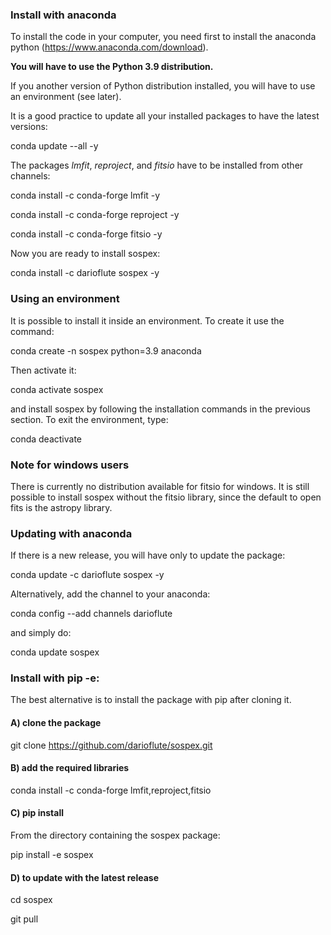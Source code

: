 ### Install with anaconda

To install the code in your computer, you need first to install the anaconda
python (https://www.anaconda.com/download).

**You will have to use the Python 3.9 distribution.**

If you another version of Python distribution installed, you will have to use an environment (see later).

It is a good practice to update all your installed packages to have the latest versions:

conda update --all -y

The packages *lmfit*, *reproject*, and *fitsio* have to be installed from other channels:

conda install -c conda-forge lmfit -y

conda install -c conda-forge reproject -y

conda install -c conda-forge fitsio -y

Now you are ready to install sospex:

conda install -c darioflute sospex -y

### Using an environment

It is possible to install it inside an environment.
To create it use the command:

conda create -n sospex python=3.9 anaconda

Then activate it:

conda activate sospex

and install sospex by following the installation commands in the previous section.
To exit the environment, type:

conda deactivate

### Note for windows users

There is currently no distribution available for fitsio for windows.
It is still possible to install sospex without the fitsio library, since the default to open fits is the astropy library.

### Updating with anaconda

If there is a new release, you will have only to update the package:

conda update -c darioflute sospex -y

Alternatively, add the channel to your anaconda:

conda config --add channels darioflute

and simply do:

conda update sospex

### Install with pip -e:

The best alternative is to install the package with pip after cloning it.

#### A) clone the package

git clone https://github.com/darioflute/sospex.git

#### B) add the required libraries

conda install -c conda-forge lmfit,reproject,fitsio

#### C) pip install

From the directory containing the sospex package:

pip install -e sospex


#### D) to update with the latest release

cd sospex

git pull




